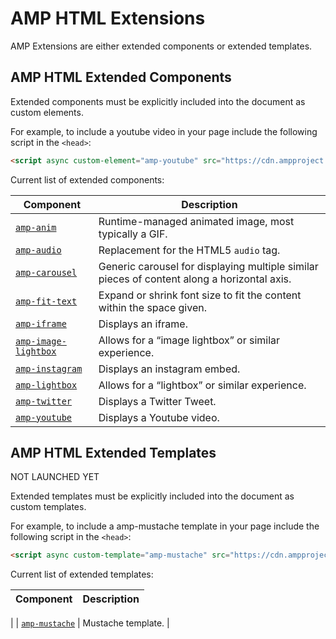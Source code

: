 # AMP HTML Extensions

AMP Extensions are either extended components or extended templates.


## AMP HTML Extended Components

Extended components must be explicitly included into the document as custom elements.

For example, to include a youtube video in your page
include the following script in the `<head>`:

```html
<script async custom-element="amp-youtube" src="https://cdn.ampproject.org/v0/amp-youtube-0.1.js"></script>
```

Current list of extended components:

| Component                                     | Description                                                                                 |
| --------------------------------------------- | ------------------------------------------------------------------------------------------- |
| [`amp-anim`](amp-anim/amp-anim.md)                     | Runtime-managed animated image, most typically a GIF.                                       |
| [`amp-audio`](amp-audio/amp-audio.md)                      | Replacement for the HTML5 `audio` tag.                                                      |
| [`amp-carousel`](amp-carousel/amp-carousel.md)                | Generic carousel for displaying multiple similar pieces of content along a horizontal axis. |
| [`amp-fit-text`](amp-fit-text/amp-fit-text.md)                | Expand or shrink font size to fit the content within the space given.                       |
| [`amp-iframe`](amp-iframe/amp-iframe.md)                 | Displays an iframe.                                                                         |
| [`amp-image-lightbox`](amp-image-lightbox/amp-image-lightbox.md) | Allows for a “image lightbox” or similar experience.                                        |
| [`amp-instagram`](amp-instagram/amp-instagram.md)           | Displays an instagram embed.                                                                |
| [`amp-lightbox`](amp-lightbox/amp-lightbox.md)             | Allows for a “lightbox” or similar experience.                                              |
| [`amp-twitter`](amp-twitter/amp-twitter.md)               | Displays a Twitter Tweet.                                                                   |
| [`amp-youtube`](amp-youtube/amp-youtube.md)               | Displays a Youtube video.                                                                   |


## AMP HTML Extended Templates

NOT LAUNCHED YET

Extended templates must be explicitly included into the document as custom templates.

For example, to include a amp-mustache template in your page
include the following script in the `<head>`:

```html
<script async custom-template="amp-mustache" src="https://cdn.ampproject.org/v0/amp-mustache-0.1.js"></script>
```

Current list of extended templates:

| Component                                     | Description                                                                                 |
| --------------------------------------------- | -------------------------------------------------------------------------------------------
|
| [`amp-mustache`](amp-mustache/amp-mustache.md) | Mustache template.                                       |
